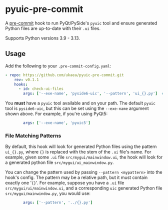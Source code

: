 # pyuic-pre-commit

A [pre-commit](https://pre-commit.com/) hook to run PyQt/PySide's `pyuic` tool
and ensure generated Python files are up-to-date with their `.ui` files.

Supports Python versions 3.9 - 3.13.

## Usage

Add the following to your `.pre-commit-config.yaml`:

```yaml
- repo: https://github.com/ukaea/pyuic-pre-commit.git
    rev: v0.1.1
    hooks:
      - id: check-ui-files
        args: ['--exe-name', 'pyside6-uic', '--pattern', 'ui_{}.py']  # optional
```

You **must** have a `pyuic` tool available and on your path.
The default `pyuic` tool is `pyside6-uic`,
but this can be set using the `--exe-name` argument shown above.
For example, if you're using PyQt5:

```yaml
        args: ['--exe-name', 'pyuic5']
```

### File Matching Patterns

By default, this hook will look for generated Python files
using the pattern `ui_{}.py`,
where `{}` is replaced with the stem of the `.ui` file's name.
For example, given some `.ui` file `src/mygui/mainwindow.ui`,
the hook will look for a generated python file `src/mygui/ui_mainwindow.py`.

You can change the pattern used by passing
`--pattern <mypattern>` into the hook's config.
The pattern may be a relative path,
but it must contain exactly one '`{}`'.
For example, suppose you have a `.ui` file `src/mygui/ui/mainwindow.ui`,
and a corresponding `uic` generated Python file `src/mygui/mainwindow.py`,
you would use:

```yaml
        args: ['--pattern', '../{}.py']
```
